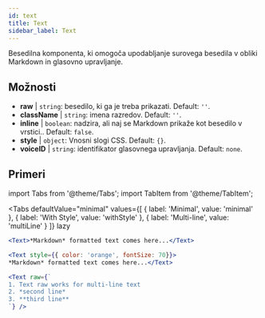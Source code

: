 ```yaml
---
id: text 
title: Text
sidebar_label: Text
---
```


Besedilna komponenta, ki omogoča upodabljanje surovega besedila v obliki Markdown in glasovno upravljanje.

## Možnosti

* __raw__ | `string`: besedilo, ki ga je treba prikazati. Default: `''`.
* __className__ | `string`: imena razredov. Default: `''`.
* __inline__ | `boolean`: nadzira, ali naj se Markdown prikaže kot besedilo v vrstici.. Default: `false`.
* __style__ | `object`: Vnosni slogi CSS. Default: `{}`.
* __voiceID__ | `string`: identifikator glasovnega upravljanja. Default: `none`.


## Primeri


import Tabs from '@theme/Tabs';
import TabItem from '@theme/TabItem';

<Tabs
    defaultValue="minimal"
    values={[
        { label: 'Minimal', value: 'minimal' },
        { label: 'With Style', value: 'withStyle' },
        { label: 'Multi-line', value: 'multiLine' }
    ]}
    lazy
>
<TabItem value="minimal">

```jsx live
<Text>*Markdown* formatted text comes here...</Text>
```

</TabItem>

<TabItem value="withStyle">

```jsx live
<Text style={{ color: 'orange', fontSize: 70}}>
*Markdown* formatted text comes here...</Text>
```
</TabItem>

<TabItem value="multiLine">

```jsx live
<Text raw={`
1. Text raw works for multi-line text
2. *second line*
3. **third line**
`} />
```
</TabItem>

</Tabs>
